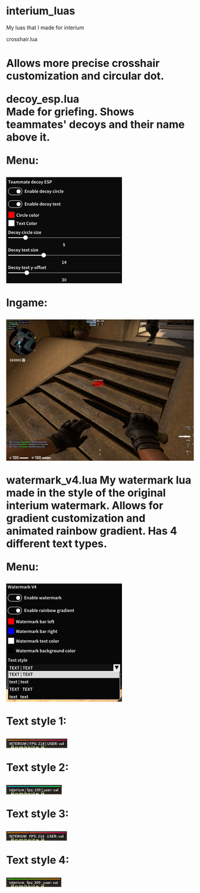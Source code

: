 # interium_luas
 My luas that I made for interium

 crosshair.lua<h1>
 Allows more precise crosshair customization and circular dot.

 decoy_esp.lua<br/>
 Made for griefing. Shows teammates' decoys and their name above it.

 Menu:

 ![Decoy ESP menu example](example_images/decoy_menu_example.png)

 Ingame:

 ![Decoy ESP ingame example](example_images/decoy_ingame_example.jpg)

 watermark_v4.lua
 My watermark lua made in the style of the original interium watermark. Allows for gradient customization and animated rainbow gradient. Has 4 different text types.

 Menu:

 ![Watermark menu example](example_images/watermark_menu_example.png)

 Text style 1:

 ![Watermark text style 1](example_images/watermark_1_example.png)

 Text style 2:

 ![Watermark text style 2](example_images/watermark_2_example.png)

 Text style 3:

 ![Watermark text style 3](example_images/watermark_3_example.png)

 Text style 4:

 ![Watermark text style 4](example_images/watermark_4_example.png)

